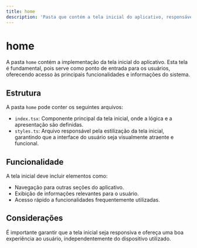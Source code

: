 ```yaml
---
title: home
description: 'Pasta que contém a tela inicial do aplicativo, responsável por apresentar as funcionalidades principais ao usuário.'
---
```


# home

A pasta `home` contém a implementação da tela inicial do aplicativo. Esta tela é fundamental, pois serve como ponto de entrada para os usuários, oferecendo acesso às principais funcionalidades e informações do sistema.

## Estrutura

A pasta `home` pode conter os seguintes arquivos:

- `index.tsx`: Componente principal da tela inicial, onde a lógica e a apresentação são definidas.
- `styles.ts`: Arquivo responsável pela estilização da tela inicial, garantindo que a interface do usuário seja visualmente atraente e funcional.

## Funcionalidade

A tela inicial deve incluir elementos como:

- Navegação para outras seções do aplicativo.
- Exibição de informações relevantes para o usuário.
- Acesso rápido a funcionalidades frequentemente utilizadas.

## Considerações

É importante garantir que a tela inicial seja responsiva e ofereça uma boa experiência ao usuário, independentemente do dispositivo utilizado.